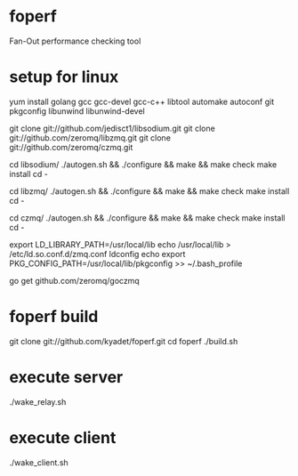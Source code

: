 # foperf
Fan-Out performance checking tool

# setup for linux
yum install golang gcc gcc-devel gcc-c++ libtool automake autoconf git pkgconfig libunwind libunwind-devel

git clone git://github.com/jedisct1/libsodium.git
git clone git://github.com/zeromq/libzmq.git
git clone git://github.com/zeromq/czmq.git

cd libsodium/
./autogen.sh && ./configure && make && make check
make install
cd -

cd libzmq/
./autogen.sh && ./configure && make && make check
make install
cd -

cd czmq/
./autogen.sh && ./configure && make && make check
make install
cd -

export LD_LIBRARY_PATH=/usr/local/lib
echo /usr/local/lib > /etc/ld.so.conf.d/zmq.conf
ldconfig
echo export PKG_CONFIG_PATH=/usr/local/lib/pkgconfig >> ~/.bash_profile 

go get github.com/zeromq/goczmq

# foperf build
git clone git://github.com/kyadet/foperf.git
cd foperf
./build.sh

# execute server
./wake_relay.sh

# execute client
./wake_client.sh
